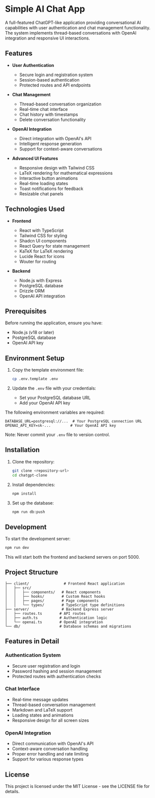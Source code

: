 # Simple AI Chat App

A full-featured ChatGPT-like application providing conversational AI capabilities with user authentication and chat management functionality. The system implements thread-based conversations with OpenAI integration and responsive UI interactions.

## Features

- **User Authentication**
  - Secure login and registration system
  - Session-based authentication
  - Protected routes and API endpoints

- **Chat Management**
  - Thread-based conversation organization
  - Real-time chat interface
  - Chat history with timestamps
  - Delete conversation functionality

- **OpenAI Integration**
  - Direct integration with OpenAI's API
  - Intelligent response generation
  - Support for context-aware conversations

- **Advanced UI Features**
  - Responsive design with Tailwind CSS
  - LaTeX rendering for mathematical expressions
  - Interactive button animations
  - Real-time loading states
  - Toast notifications for feedback
  - Resizable chat panels

## Technologies Used

- **Frontend**
  - React with TypeScript
  - Tailwind CSS for styling
  - Shadcn UI components
  - React Query for state management
  - KaTeX for LaTeX rendering
  - Lucide React for icons
  - Wouter for routing

- **Backend**
  - Node.js with Express
  - PostgreSQL database
  - Drizzle ORM
  - OpenAI API integration

## Prerequisites

Before running the application, ensure you have:
- Node.js (v18 or later)
- PostgreSQL database
- OpenAI API key

## Environment Setup

1. Copy the template environment file:
   ```bash
   cp .env.template .env
   ```

2. Update the `.env` file with your credentials:
   - Set your PostgreSQL database URL
   - Add your OpenAI API key
   
The following environment variables are required:

```env
DATABASE_URL=postgresql://...  # Your PostgreSQL connection URL
OPENAI_API_KEY=sk-...         # Your OpenAI API key
```

Note: Never commit your `.env` file to version control.

## Installation

1. Clone the repository:
   ```bash
   git clone <repository-url>
   cd chatgpt-clone
   ```

2. Install dependencies:
   ```bash
   npm install
   ```

3. Set up the database:
   ```bash
   npm run db:push
   ```

## Development

To start the development server:

```bash
npm run dev
```

This will start both the frontend and backend servers on port 5000.

## Project Structure

```
├── client/                # Frontend React application
│   ├── src/
│   │   ├── components/   # React components
│   │   ├── hooks/        # Custom React hooks
│   │   ├── pages/        # Page components
│   │   └── types/        # TypeScript type definitions
├── server/               # Backend Express server
│   ├── routes.ts        # API routes
│   ├── auth.ts          # Authentication logic
│   └── openai.ts        # OpenAI integration
└── db/                  # Database schemas and migrations
```

## Features in Detail

### Authentication System
- Secure user registration and login
- Password hashing and session management
- Protected routes with authentication checks

### Chat Interface
- Real-time message updates
- Thread-based conversation management
- Markdown and LaTeX support
- Loading states and animations
- Responsive design for all screen sizes

### OpenAI Integration
- Direct communication with OpenAI's API
- Context-aware conversation handling
- Proper error handling and rate limiting
- Support for various response types



## License

This project is licensed under the MIT License - see the LICENSE file for details.
